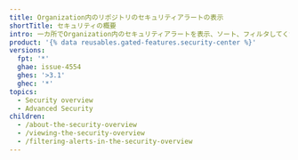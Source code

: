 ```yaml
---
title: Organization内のリポジトリのセキュリティアラートの表示
shortTitle: セキュリティの概要
intro: 一カ所でOrganization内のセキュリティアラートを表示、ソート、フィルタしてください。
product: '{% data reusables.gated-features.security-center %}'
versions:
  fpt: '*'
  ghae: issue-4554
  ghes: '>3.1'
  ghec: '*'
topics:
  - Security overview
  - Advanced Security
children:
  - /about-the-security-overview
  - /viewing-the-security-overview
  - /filtering-alerts-in-the-security-overview
---
```


